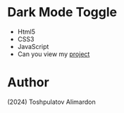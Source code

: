 # Dark Mode Toggle

- Html5
- CSS3
- JavaScript
- Can you view my [project](https://toshpulatovalimardon.github.io/dark-mode-toggle/)

# Author 
(2024) Toshpulatov Alimardon
